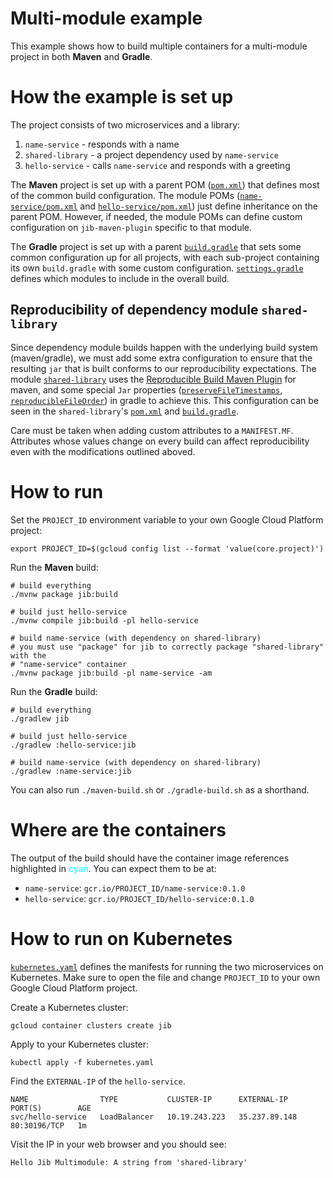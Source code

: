 # Multi-module example

This example shows how to build multiple containers for a multi-module project
in both **Maven** and **Gradle**.

# How the example is set up

The project consists of two microservices and a library:

1. `name-service` - responds with a name
1. `shared-library` - a project dependency used by `name-service`
1. `hello-service` - calls `name-service` and responds with a greeting

The **Maven** project is set up with a parent POM ([`pom.xml`](pom.xml)) that
defines most of the common build configuration. The module POMs
([`name-service/pom.xml`](name-service/pom.xml) and
[`hello-service/pom.xml`](hello-service/pom.xml)) just define inheritance on the
parent POM. However, if needed, the module POMs can define custom configuration
on `jib-maven-plugin` specific to that module.

The **Gradle** project is set up with a parent [`build.gradle`](build.gradle)
that sets some common configuration up for all projects, with each sub-project
containing its own `build.gradle` with some custom configuration.
[`settings.gradle`](settings.gradle) defines which modules to include in the
overall build.

## Reproducibility of dependency module `shared-library`

Since dependency module builds happen with the underlying build system
(maven/gradle), we must add some extra configuration to ensure that the
resulting `jar` that is built conforms to our reproducibility expectations. The
module [`shared-library`](shared-library) uses the
[Reproducible Build Maven Plugin](https://zlika.github.io/reproducible-build-maven-plugin/)
for maven, and some special `Jar` properties
([`preserveFileTimestamps`](https://docs.gradle.org/current/dsl/org.gradle.api.tasks.bundling.Jar.html#org.gradle.api.tasks.bundling.Jar:preserveFileTimestamps),
[`reproducibleFileOrder`](https://docs.gradle.org/current/dsl/org.gradle.api.tasks.bundling.Jar.html#org.gradle.api.tasks.bundling.Jar:reproducibleFileOrder))
in gradle to achieve this. This configuration can be seen in the
`shared-library`'s [`pom.xml`](shared-library/pom.xml) and
[`build.gradle`](shared-library/build.gradle).

Care must be taken when adding custom attributes to a `MANIFEST.MF`. Attributes
whose values change on every build can affect reproducibility even with the
modifications outlined aboved.

# How to run

Set the `PROJECT_ID` environment variable to your own Google Cloud Platform
project:

```shell
export PROJECT_ID=$(gcloud config list --format 'value(core.project)')
```

Run the **Maven** build:

```shell
# build everything
./mvnw package jib:build

# build just hello-service
./mvnw compile jib:build -pl hello-service

# build name-service (with dependency on shared-library)
# you must use "package" for jib to correctly package "shared-library" with the
# "name-service" container
./mvnw package jib:build -pl name-service -am
```

Run the **Gradle** build:

```shell
# build everything
./gradlew jib

# build just hello-service
./gradlew :hello-service:jib

# build name-service (with dependency on shared-library)
./gradlew :name-service:jib
```

You can also run `./maven-build.sh` or `./gradle-build.sh` as a shorthand.

# Where are the containers

The output of the build should have the container image references highlighted
in <span style="color: cyan">cyan</span>. You can expect them to be at:

- `name-service`: `gcr.io/PROJECT_ID/name-service:0.1.0`
- `hello-service`: `gcr.io/PROJECT_ID/hello-service:0.1.0`

# How to run on Kubernetes

[`kubernetes.yaml`](kubernetes.yaml) defines the manifests for running the two
microservices on Kubernetes. Make sure to open the file and change `PROJECT_ID`
to your own Google Cloud Platform project.

Create a Kubernetes cluster:

```shell
gcloud container clusters create jib
```

Apply to your Kubernetes cluster:

```shell
kubectl apply -f kubernetes.yaml
```

Find the `EXTERNAL-IP` of the `hello-service`.

```
NAME                TYPE           CLUSTER-IP      EXTERNAL-IP     PORT(S)        AGE
svc/hello-service   LoadBalancer   10.19.243.223   35.237.89.148   80:30196/TCP   1m
```

Visit the IP in your web browser and you should see:

```
Hello Jib Multimodule: A string from 'shared-library'
```
